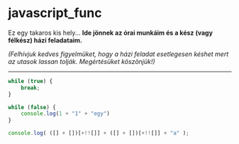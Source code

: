 
# javascript_func

Ez egy takaros kis hely... **Ide jönnek az órai munkáim és a kész (vagy félkész) házi feladataim.**

*(Felhívjuk kedves figyelmüket, hogy a házi feladat esetlegesen késhet mert az utasok lassan tolják. Megértésüket köszönjük!)*

---

```js
while (true) {
    break;
}

while (false) {
    console.log(1 + "1" + "egy")
}

console.log( ([] + [])[+!![]] + ([] + [])[+!![]] + "a" );
```